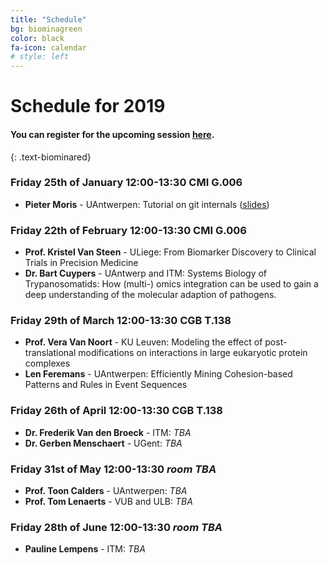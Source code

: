 ```yaml
---
title: "Schedule"
bg: biominagreen
color: black
fa-icon: calendar
# style: left
---
```


# Schedule for 2019

#### You can register for the upcoming session [here](https://goo.gl/forms/9gnNUiLWfZA59ATE2).
{: .text-biominared}

### Friday 25th of January 12:00-13:30 CMI G.006

* **Pieter Moris** - UAntwerpen: Tutorial on git internals ([slides](https://pmoris.github.io/git-gud/#/))

### Friday 22th of February 12:00-13:30 CMI G.006

* **Prof. Kristel Van Steen** - ULiege: From Biomarker Discovery to Clinical Trials in Precision Medicine
* **Dr. Bart Cuypers** - UAntwerp and ITM: Systems Biology of Trypanosomatids: How (multi-) omics integration can be used to gain a deep understanding of the molecular adaption of pathogens. 

### Friday 29th of March 12:00-13:30 CGB T.138

* **Prof. Vera Van Noort** - KU Leuven: Modeling the effect of post-translational modifications on interactions in large eukaryotic protein complexes
* **Len Feremans** - UAntwerpen: Efficiently Mining Cohesion-based Patterns and Rules in Event Sequences

### Friday 26th of April 12:00-13:30 CGB T.138

* **Dr. Frederik Van den Broeck** - ITM: _TBA_
* **Dr. Gerben Menschaert** - UGent: _TBA_

### Friday 31st of May 12:00-13:30 _room TBA_

* **Prof. Toon Calders** - UAntwerpen: _TBA_
* **Prof. Tom Lenaerts** - VUB and ULB: _TBA_

### Friday 28th of June 12:00-13:30 _room TBA_

* **Pauline Lempens**  - ITM: _TBA_
